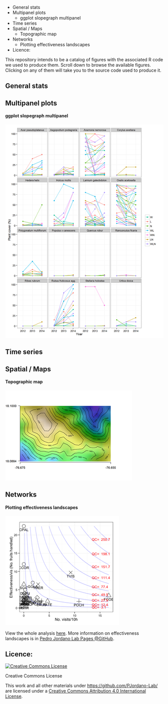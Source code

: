 -   General stats
-   Multipanel plots
    -   ggplot slopegraph multipanel
-   Time series
-   Spatial / Maps
    -   Topographic map
-   Networks
    -   Plotting effectiveness landscapes
-   Licence:

This repository intends to be a catalog of figures with the associated R code we used to produce them. Scroll down to browse the available figures. Clicking on any of them will take you to the source code used to produce it.

General stats
-------------

Multipanel plots
----------------

#### ggplot slopegraph multipanel

[![](figures/slopegraph_multipanel.png)](http://github.com/Pakillo/R-figures/blob/master/Multipanel/slopegraph_multipanel.Rmd)

Time series
-----------

Spatial / Maps
--------------

#### Topographic map

[![](figures/topomap.png)](http://github.com/Pakillo/R-figures/blob/master/Spatial/topomap.Rmd)

Networks
--------

#### Plotting effectiveness landscapes

[![](figures/effectiveness_plot.png)](http://github.com/Pakillo/R-figures/blob/master/Networks/effectiveness.Rmd)

View the whole analysis [here](http://htmlpreview.github.io/?https://raw.github.com/Pakillo/R-figures/blob/master/Networks/effectiveness.html).
More information on effectiveness landscapes is in [Pedro Jordano Lab Pages @GitHub](http://pedroj.github.io).

Licence:
--------

<a rel="license" href="http://creativecommons.org/licenses/by/4.0/"><img alt="Creative Commons License" style="border-width:0" src="https://i.creativecommons.org/l/by/4.0/88x31.png" /></a>

Creative Commons License

This work and all other materials under <https://github.com/PJordano-Lab/> are licensed under a [Creative Commons Attribution 4.0 International License](https://creativecommons.org/licenses/by/4.0/legalcode).
